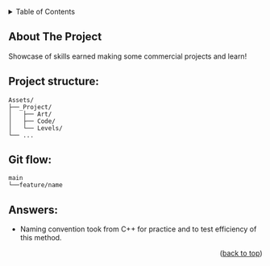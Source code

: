﻿<a name="readme-top"></a>

<!-- TABLE OF CONTENTS -->
<details>
  <summary>Table of Contents</summary>
  <ol>
    <li>
      <a href="#about-the-project">About The Project</a>
        <ul>
            <li><a href="#project-structure">Project Structure</a></li>
            <li><a href="#git-flow">Git Flow</a></li>
            <li><a href="#answers">Answers</a></li>
        </ul>
    </li>
  </ol>
</details>

<!-- ABOUT THE PROJECT -->
## About The Project

Showcase of skills earned making some commercial projects and learn!

## Project structure:

```
Assets/ 
├──_Project/
│   ├── Art/
│   ├── Code/
│   └── Levels/
└── ...
```

## Git flow:

```
main 
└──feature/name
```

## Answers:

* Naming convention took from C++ for practice and to test efficiency of this method.

<p align="right">(<a href="#readme-top">back to top</a>)</p>
